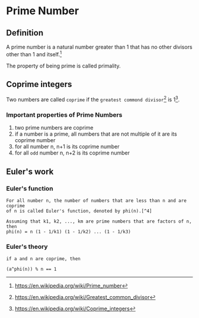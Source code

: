 # Prime Number

## Definition

A prime number is a natural number greater than 1 that has no other
divisors other than 1 and itself.[^1]

The property of being prime is called primality.

## Coprime integers

Two numbers are called `coprime` if the `greatest commond divisor`[^3]
is 1[^2].


### Important properties of Prime Numbers

1. two prime numbers are coprime
2. if a number is a prime, all numbers that are not multiple of it are its coprime number
3. for all number n, n+1 is its coprime number
4. for all `odd` number n, n+2 is its coprime number


## Euler's work

### Euler's function

	For all number n, the number of numbers that are less than n and are coprime
	of n is called Euler's function, denoted by phi(n).[^4]

	Assuming that k1, k2, ..., km are prime numbers that are factors of n, then
	phi(n) = n (1 - 1/k1) (1 - 1/k2) ... (1 - 1/k3)

### Euler's theory

	if a and n are coprime, then

	(a^phi(n)) % n == 1

[^1]: https://en.wikipedia.org/wiki/Prime_number
[^2]: https://en.wikipedia.org/wiki/Coprime_integers
[^3]: https://en.wikipedia.org/wiki/Greatest_common_divisor
[^4]: http://www.ruanyifeng.com/blog/2013/06/rsa_algorithm_part_one.html
